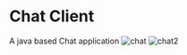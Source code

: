 # Chat Client
A java based Chat application 
![chat](https://cloud.githubusercontent.com/assets/18600300/16831446/ab1d5f70-49c2-11e6-8114-53c21cbd1f75.png)
![chat2](https://cloud.githubusercontent.com/assets/18600300/16861204/397f3254-4a5c-11e6-8b12-312eab2fc6a1.png)
